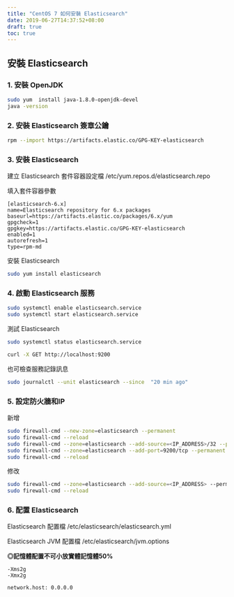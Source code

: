 ```yaml
---
title: "CentOS 7 如何安裝 Elasticsearch"
date: 2019-06-27T14:37:52+08:00
draft: true
toc: true
---
```


<!--more-->

## 安裝 Elasticsearch

### 1. 安裝 OpenJDK

```bash
sudo yum  install java-1.8.0-openjdk-devel
java -version
```

### 2. 安裝 Elasticsearch 簽章公鑰

```bash
rpm --import https://artifacts.elastic.co/GPG-KEY-elasticsearch
```

### 3. 安裝 Elasticsearch

建立 Elasticsearch 套件容器設定檔 /etc/yum.repos.d/elasticsearch.repo

填入套件容器參數

```text
[elasticsearch-6.x]
name=Elasticsearch repository for 6.x packages
baseurl=https://artifacts.elastic.co/packages/6.x/yum
gpgcheck=1
gpgkey=https://artifacts.elastic.co/GPG-KEY-elasticsearch
enabled=1
autorefresh=1
type=rpm-md
```

安裝 Elasticsearch

```bash
sudo yum install elasticsearch
```

### 4. 啟動 Elasticsearch 服務

```bash
sudo systemctl enable elasticsearch.service
sudo systemctl start elasticsearch.service
```

測試 Elasticsearch

```bash
sudo systemctl status elasticsearch.service

curl -X GET http://localhost:9200
```

也可檢查服務記錄訊息

```bash
sudo journalctl --unit elasticsearch --since  "20 min ago"
```

### 5. 設定防火牆和IP

新增

```bash
sudo firewall-cmd --new-zone=elasticsearch --permanent
sudo firewall-cmd --reload
sudo firewall-cmd --zone=elasticsearch --add-source=<IP_ADDRESS>/32 --permanent
sudo firewall-cmd --zone=elasticsearch --add-port=9200/tcp --permanent
sudo firewall-cmd --reload
```

修改

```bash
sudo firewall-cmd --zone=elasticsearch --add-source=<IP_ADDRESS> --permanent
sudo firewall-cmd --reload
```

### 6. 配置 Elasticsearch

Elasticsearch 配置檔 /etc/elasticsearch/elasticsearch.yml

Elasticsearch JVM 配置檔 /etc/elasticsearch/jvm.options

__◎記憶體配置不可小放實體記憶體50%__

```text
-Xms2g
-Xmx2g

network.host: 0.0.0.0
```

[參考官方說明]:https://www.elastic.co/guide/en/elasticsearch/reference/current/settings.html
